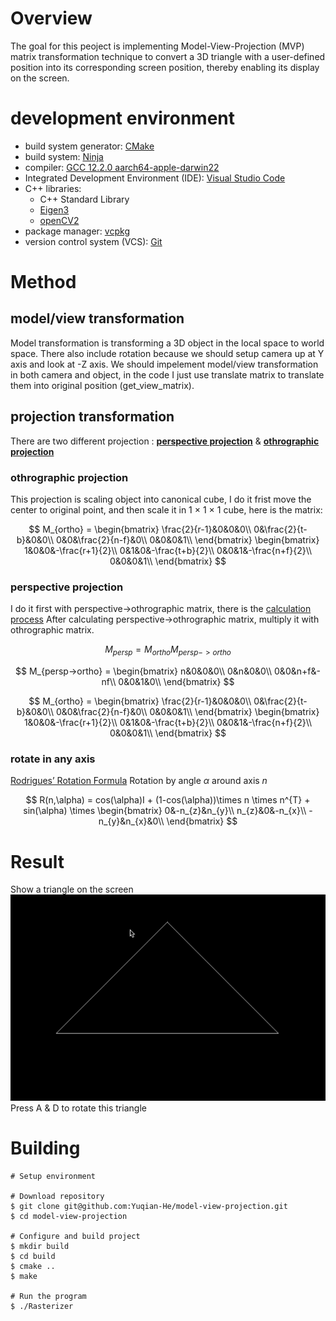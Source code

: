 # Overview
The goal for this peoject is implementing Model-View-Projection (MVP) matrix transformation technique to convert a 3D triangle with a user-defined position into its corresponding screen position, thereby enabling its display on the screen. 

# development environment

- build system generator: [CMake](https://cmake.org/)
- build system: [Ninja](https://ninja-build.org/)
- compiler: [GCC 12.2.0 aarch64-apple-darwin22](https://linux.die.net/man/1/gcc)
- Integrated Development Environment (IDE): [Visual Studio Code](https://code.visualstudio.com/) 
- C++ libraries:
  - C++ Standard Library
  - [Eigen3](https://eigen.tuxfamily.org/index.php?title=Main_Page)
  - [openCV2](https://opencv.org/)
- package manager: [vcpkg](https://github.com/Microsoft/vcpkg)
- version control system (VCS): [Git](https://git-scm.com/)

# Method 
## model/view transformation
Model transformation is transforming a 3D object in the local space to world space. There also include rotation because we should setup camera up at Y axis and look at -Z axis. We should impelement model/view transformation in both camera and object, in the code I just use translate matrix to translate them into original position (get_view_matrix). 

## projection transformation
There are two different projection : **[perspective projection](https://www.geeksforgeeks.org/perspective-projection-and-its-types/)** & **[othrographic projection](https://en.wikipedia.org/wiki/Orthographic_projection)**
### othrographic projection
This projection is scaling object into canonical cube, I do it frist move the center to original point, and then scale it in 1 $\times$ 1 $\times$ 1 cube, here is the matrix:

$$
 M_{ortho} = 
  \begin{bmatrix}
  \frac{2}{r-1}&0&0&0\\
  0&\frac{2}{t-b}&0&0\\
  0&0&\frac{2}{n-f}&0\\
  0&0&0&1\\
  \end{bmatrix} 
  \begin{bmatrix}
  1&0&0&-\frac{r+1}{2}\\
  0&1&0&-\frac{t+b}{2}\\
  0&0&1&-\frac{n+f}{2}\\
  0&0&0&1\\
  \end{bmatrix} 
$$

### perspective projection
I do it first with perspective->othrographic matrix, there is the [calculation process](https://sites.cs.ucsb.edu/~lingqi/teaching/resources/GAMES101_Lecture_04.pdf)
After calculating perspective->othrographic matrix, multiply it with othrographic matrix.

$$
M_{persp} = M_{ortho}M_{persp->ortho}
$$

$$
M_{persp->ortho} = 
   \begin{bmatrix}
   n&0&0&0\\
   0&n&0&0\\
   0&0&n+f&-nf\\
   0&0&1&0\\
   \end{bmatrix}
$$

$$
 M_{ortho} = 
  \begin{bmatrix}
  \frac{2}{r-1}&0&0&0\\
  0&\frac{2}{t-b}&0&0\\
  0&0&\frac{2}{n-f}&0\\
  0&0&0&1\\
  \end{bmatrix} 
  \begin{bmatrix}
  1&0&0&-\frac{r+1}{2}\\
  0&1&0&-\frac{t+b}{2}\\
  0&0&1&-\frac{n+f}{2}\\
  0&0&0&1\\
  \end{bmatrix} 
$$

### rotate in any axis
[Rodrigues’ Rotation Formula](https://en.wikipedia.org/wiki/Rodrigues%27_rotation_formula)
Rotation by angle $\alpha$ around axis $n$

$$
R(n,\alpha) =
 cos(\alpha)I + (1-cos(\alpha))\times n \times n^{T} + sin(\alpha) \times 
 \begin{bmatrix}
   0&-n_{z}&n_{y}\\
   n_{z}&0&-n_{x}\\
   -n_{y}&n_{x}&0\\
\end{bmatrix}
$$

# Result
Show a triangle on the screen
![](assets/triangle.png)
Press A & D to rotate this triangle

# Building
```
# Setup environment 

# Download repository
$ git clone git@github.com:Yuqian-He/model-view-projection.git
$ cd model-view-projection

# Configure and build project
$ mkdir build
$ cd build
$ cmake .. 
$ make

# Run the program
$ ./Rasterizer
```